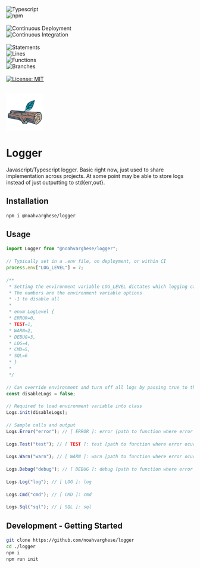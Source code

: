 ![Typescript](https://img.shields.io/badge/TypeScript-007ACC?style=for-the-badge&logo=typescript&logoColor=white)
<br />
![npm](https://badges.aleen42.com/src/npm.svg)
<br />
<br />
![Continuous Deployment](https://github.com/noahvarghese/logger/actions/workflows/cd.yaml/badge.svg)
<br />
![Continuous Integration](https://github.com/noahvarghese/logger/actions/workflows/ci.yaml/badge.svg)
<br />
<br />
![Statements](https://img.shields.io/badge/statements-96.77%25-brightgreen.svg?style=flat)
<br/>
![Lines](https://img.shields.io/badge/lines-98.18%25-brightgreen.svg?style=flat)
<br/>
![Functions](https://img.shields.io/badge/functions-100%25-brightgreen.svg?style=flat)
<br/>
![Branches](https://img.shields.io/badge/branches-89.28%25-yellow.svg?style=flat)
<br/>
<br/>
[![License: MIT](https://img.shields.io/badge/License-MIT-yellow.svg)](https://opensource.org/licenses/MIT)
<br />
<br />

<img src="https://raw.githubusercontent.com/noahvarghese/logger/main/assets/log.png" width="100" alt="log" />

# Logger

Javascript/Typescript logger. Basic right now, just used to share implementation across projects. At some point may be able to store logs instead of just outputting to std{err,out}.

## Installation

```bash
npm i @noahvarghese/logger
```

## Usage

```typescript
import Logger from "@noahvarghese/logger";

// Typically set in a .env file, on deployment, or within CI
process.env["LOG_LEVEL"] = 7;

/**
 * Setting the environment variable LOG_LEVEL dictates which logging calls will be output
 * The numbers are the environment variable options
 * -1 to disable all
 *
 * enum LogLevel {
 * ERROR=0,
 * TEST=1,
 * WARN=2,
 * DEBUG=3,
 * LOG=4,
 * CMD=5,
 * SQL=6
 * }
 *
 */

// Can override environment and turn off all logs by passing true to the init function
const disableLogs = false;

// Required to load environment variable into class
Logs.init(disableLogs);

// Sample calls and output
Logs.Error("error"); // [ ERROR ]: error [path to function where error ocurred]

Logs.Test("test"); // [ TEST ]: test [path to function where error ocurred]

Logs.Warn("warn"); // [ WARN ]: warn [path to function where error ocurred]

Logs.Debug("debug"); // [ DEBUG ]: debug [path to function where error ocurred]

Logs.Log("log"); // [ LOG ]: log

Logs.Cmd("cmd"); // [ CMD ]: cmd

Logs.Sql("sql"); // [ SQL ]: sql
```

## Development - Getting Started

```bash
git clone https://github.com/noahvarghese/logger
cd ./logger
npm i
npm run init
```
